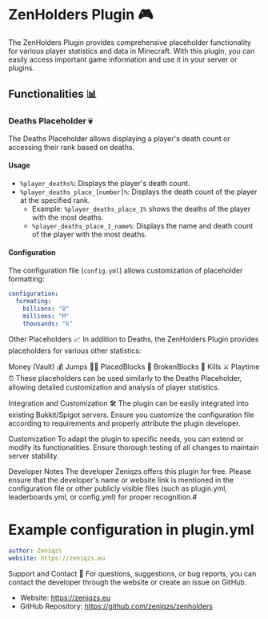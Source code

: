 # ZenHolders Plugin 🎮

The ZenHolders Plugin provides comprehensive placeholder functionality for various player statistics and data in Minecraft. With this plugin, you can easily access important game information and use it in your server or plugins.

## Functionalities 📊

### Deaths Placeholder 💀

The Deaths Placeholder allows displaying a player's death count or accessing their rank based on deaths.

#### Usage

- `%player_deaths%`: Displays the player's death count.
- `%player_deaths_place_[number]%`: Displays the death count of the player at the specified rank.
  - Example: `%player_deaths_place_1%` shows the deaths of the player with the most deaths.
  - `%player_deaths_place_1_name%`: Displays the name and death count of the player with the most deaths.

#### Configuration

The configuration file (`config.yml`) allows customization of placeholder formatting:

```yaml
configuration:
  formating:
    billions: "B"
    millions: "M"
    thousands: "k"
```

Other Placeholders 📈
In addition to Deaths, the ZenHolders Plugin provides placeholders for various other statistics:

Money (Vault) 💰
Jumps 🏃‍♂️
PlacedBlocks 🧱
BrokenBlocks 🔨
Kills ⚔️
Playtime ⏰
These placeholders can be used similarly to the Deaths Placeholder, allowing detailed customization and analysis of player statistics.

Integration and Customization 🛠️
The plugin can be easily integrated into existing Bukkit/Spigot servers. Ensure you customize the configuration file according to requirements and properly attribute the plugin developer.

Customization
To adapt the plugin to specific needs, you can extend or modify its functionalities. Ensure thorough testing of all changes to maintain server stability.

Developer Notes
The developer Zeniqzs offers this plugin for free. Please ensure that the developer's name or website link is mentioned in the configuration file or other publicly visible files (such as plugin.yml, leaderboards.yml, or config.yml) for proper recognition.#

# Example configuration in plugin.yml
```yaml
author: Zeniqzs
website: https://zeniqzs.eu
```

Support and Contact 📧
For questions, suggestions, or bug reports, you can contact the developer through the website or create an issue on GitHub.

- Website: https://zeniqzs.eu
- GitHub Repository: https://github.com/zeniqzs/zenholders
